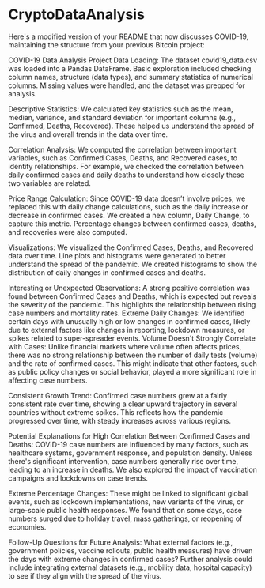 # CryptoDataAnalysis

Here's a modified version of your README that now discusses COVID-19, maintaining the structure from your previous Bitcoin project:

COVID-19 Data Analysis Project
Data Loading:
The dataset covid19_data.csv was loaded into a Pandas DataFrame. Basic exploration included checking column names, structure (data types), and summary statistics of numerical columns. Missing values were handled, and the dataset was prepped for analysis.

Descriptive Statistics:
We calculated key statistics such as the mean, median, variance, and standard deviation for important columns (e.g., Confirmed, Deaths, Recovered). These helped us understand the spread of the virus and overall trends in the data over time.

Correlation Analysis:
We computed the correlation between important variables, such as Confirmed Cases, Deaths, and Recovered cases, to identify relationships. For example, we checked the correlation between daily confirmed cases and daily deaths to understand how closely these two variables are related.

Price Range Calculation:
Since COVID-19 data doesn’t involve prices, we replaced this with daily change calculations, such as the daily increase or decrease in confirmed cases. We created a new column, Daily Change, to capture this metric. Percentage changes between confirmed cases, deaths, and recoveries were also computed.

Visualizations:
We visualized the Confirmed Cases, Deaths, and Recovered data over time. Line plots and histograms were generated to better understand the spread of the pandemic. We created histograms to show the distribution of daily changes in confirmed cases and deaths.

Interesting or Unexpected Observations:
A strong positive correlation was found between Confirmed Cases and Deaths, which is expected but reveals the severity of the pandemic. This highlights the relationship between rising case numbers and mortality rates.
Extreme Daily Changes: We identified certain days with unusually high or low changes in confirmed cases, likely due to external factors like changes in reporting, lockdown measures, or spikes related to super-spreader events.
Volume Doesn't Strongly Correlate with Cases:
Unlike financial markets where volume often affects prices, there was no strong relationship between the number of daily tests (volume) and the rate of confirmed cases. This might indicate that other factors, such as public policy changes or social behavior, played a more significant role in affecting case numbers.

Consistent Growth Trend:
Confirmed case numbers grew at a fairly consistent rate over time, showing a clear upward trajectory in several countries without extreme spikes. This reflects how the pandemic progressed over time, with steady increases across various regions.

Potential Explanations for High Correlation Between Confirmed Cases and Deaths:
COVID-19 case numbers are influenced by many factors, such as healthcare systems, government response, and population density. Unless there's significant intervention, case numbers generally rise over time, leading to an increase in deaths. We also explored the impact of vaccination campaigns and lockdowns on case trends.

Extreme Percentage Changes:
These might be linked to significant global events, such as lockdown implementations, new variants of the virus, or large-scale public health responses. We found that on some days, case numbers surged due to holiday travel, mass gatherings, or reopening of economies.

Follow-Up Questions for Future Analysis:
What external factors (e.g., government policies, vaccine rollouts, public health measures) have driven the days with extreme changes in confirmed cases?
Further analysis could include integrating external datasets (e.g., mobility data, hospital capacity) to see if they align with the spread of the virus.
